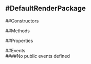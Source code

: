 #DefaultRenderPackage
---
##Constructors 


##Methods  



















##Properties  























##Events  
####No public events defined

